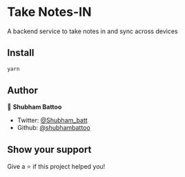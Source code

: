 # Take Notes-IN

A backend service to take notes in and sync across devices

## Install

```sh
yarn
```

## Author

👤 **Shubham Battoo**

* Twitter: [@Shubham_batt](https://twitter.com/Shubham_batt)
* Github: [@shubhambattoo](https://github.com/shubhambattoo)

## Show your support

Give a ⭐️ if this project helped you!
